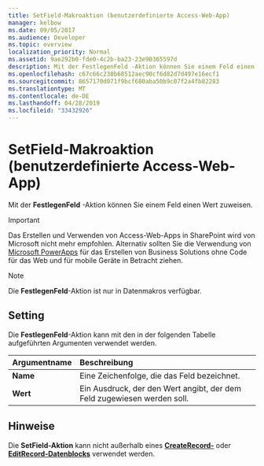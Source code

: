```yaml
---
title: SetField-Makroaktion (benutzerdefinierte Access-Web-App)
manager: kelbow
ms.date: 09/05/2017
ms.audience: Developer
ms.topic: overview
localization_priority: Normal
ms.assetid: 9ae292b0-fde0-4c2b-ba23-23e90365597d
description: Mit der FestlegenFeld -Aktion können Sie einem Feld einen Wert zuweisen.
ms.openlocfilehash: c67c66c238b68512aec90cf6d82d7d497e16ecf1
ms.sourcegitcommit: 8657170d071f9bcf680aba50b9c07f2a4fb82283
ms.translationtype: MT
ms.contentlocale: de-DE
ms.lasthandoff: 04/28/2019
ms.locfileid: "33432926"
---
```

# <a name="setfield-macro-action-access-custom-web-app"></a>SetField-Makroaktion (benutzerdefinierte Access-Web-App)

Mit der **FestlegenFeld** -Aktion können Sie einem Feld einen Wert zuweisen. 
  
> [!IMPORTANT]
> Das Erstellen und Verwenden von Access-Web-Apps in SharePoint wird von Microsoft nicht mehr empfohlen. Alternativ sollten Sie die Verwendung von [Microsoft PowerApps](https://powerapps.microsoft.com/en-us/) für das Erstellen von Business Solutions ohne Code für das Web und für mobile Geräte in Betracht ziehen. 
  
> [!NOTE]
> Die **FestlegenFeld**-Aktion ist nur in Datenmakros verfügbar. 
  
## <a name="setting"></a>Setting

Die **FestlegenFeld**-Aktion kann mit den in der folgenden Tabelle aufgeführten Argumenten verwendet werden. 
  
|**Argumentname**|**Beschreibung**|
|:-----|:-----|
|**Name** <br/> |Eine Zeichenfolge, die das Feld bezeichnet.  <br/> |
|**Wert** <br/> |Ein Ausdruck, der den Wert angibt, der dem Feld zugewiesen werden soll.  <br/> |
   
## <a name="remarks"></a>Hinweise

Die **SetField-Aktion** kann nicht außerhalb eines **[CreateRecord-](createrecord-data-block-access-custom-web-app.md)** oder **[EditRecord-Datenblocks](editrecord-data-block-access-custom-web-app.md)** verwendet werden. 
  

